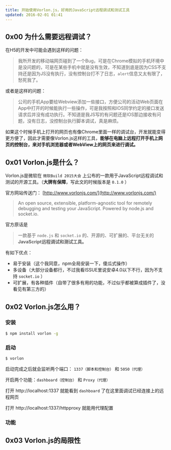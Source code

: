```yaml
---
title: 开始使用Vorlon.js，好用的JavaScript远程调试和测试工具
updated: 2016-02-01 01:41
---
```


## 0x00 为什么需要远程调试？

在H5的开发中可能会遇到这样的问题：

> 我所开发的移动端网页碰到了一个Bug，可是在Chrome模拟的手机环境中是没问题的，可是在某些手机中就是没有生效，不知道到底是因为CSS不支持还是因为JS没有执行，没有控制台打不了日志，`alert`信息又太有限了，愁死我了。

或者是这样的问题：

> 公司的手机App要给Webview添加一些接口，方便公司的活动Web页面在App中打开的时候能执行一些操作，可是我按照和IOS同学约定的接口发送请求后并没有成功执行。不知道是我JS写的有问题还是IOS那边接收有问题，没有日志，没控制台执行脚本调试，真是麻烦。

如果这个时候手机上打开的网页也有像Chrome里面一样的调试台，开发就能变得更方便了，因此才需要像Vorlon.js这样的工具，**能够在电脑上远程打开手机上网页的控制台，来对手机浏览器或者WebView上的网页来进行调试。**

## 0x01 Vorlon.js是什么？

Vorlon.js是微软在 `微软Build 2015大会` 上公布的一款用于JavaScript远程调试和测试的开源工具。（**大牌有保障**，写此文的时候版本是 `0.1.0` ）

官方网站传送门： [http://www.vorlonjs.com/](http://www.vorlonjs.com/)

> An open source, extensible, platform-agnostic tool for remotely debugging and testing your JavaScript. Powered by node.js and socket.io.

官方原话是

> 一款基于 `node.js` 和 `socket.io` 的、开源的、可扩展的、平台无关的**JavaScript远程调试和测试工具。**

有如下优点：

- 易于安装（这个我同意，npm全局安装一下，傻瓜式操作）
- 多设备（大部分设备都行，不过我看ISSUE里说安卓4.0以下不行，因为不支持 `socket.io` ）
- 可扩展，有各种插件（自带了很多有用的功能，不过似乎都被算成插件了，没看见有第三方的）


## 0x02 Vorlon.js怎么用？

### 安装

``` bash
$ npm install vorlon -g
```

### 启动

``` bash
$ vorlon
```

启动完成之后就会监听两个端口： `1337（脚本和控制台）` 和 `5050（代理）`

开启两个功能：`dashboard（控制台）` 和 `Proxy（代理）`

打开 http://localhost:1337 就能看到 `dashboard` 了在这里面调试已经连接上的远程网页

打开 http://localhost:1337/httpproxy 就能用代理配置

### 功能


## 0x03 Vorlon.js的局限性